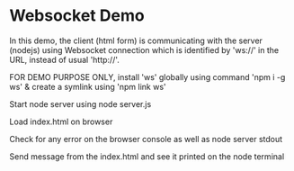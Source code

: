 # Websocket Demo 

In this demo, the client (html form) is communicating with the server (nodejs) using Websocket connection which is identified by 
'ws://' in the URL, instead of usual 'http://'.

FOR DEMO PURPOSE ONLY, install 'ws' globally using command 'npm i -g ws' & create a symlink using 'npm link ws'

Start node server using node server.js

Load index.html on browser

Check for any error on the browser console as well as node server stdout

Send message from the index.html and see it printed on the node terminal

